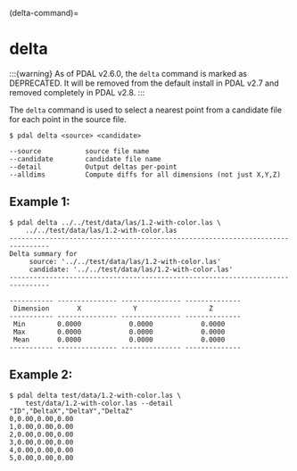 (delta-command)=

# delta

:::{warning}
As of PDAL v2.6.0, the `delta` command is marked as DEPRECATED. It will
be removed from the default install in PDAL v2.7 and removed completely in
PDAL v2.8.
:::

The `delta` command is used to select a nearest point from a candidate file
for each point in the source file.

```
$ pdal delta <source> <candidate>
```

```
--source           source file name
--candidate        candidate file name
--detail           Output deltas per-point
--alldims          Compute diffs for all dimensions (not just X,Y,Z)
```

## Example 1:

```
$ pdal delta ../../test/data/las/1.2-with-color.las \
    ../../test/data/las/1.2-with-color.las
--------------------------------------------------------------------------------
Delta summary for
     source: '../../test/data/las/1.2-with-color.las'
     candidate: '../../test/data/las/1.2-with-color.las'
--------------------------------------------------------------------------------

----------- --------------- --------------- --------------
 Dimension       X             Y                  Z
----------- --------------- --------------- --------------
 Min        0.0000            0.0000            0.0000
 Max        0.0000            0.0000            0.0000
 Mean       0.0000            0.0000            0.0000
----------- --------------- --------------- --------------
```

## Example 2:

```
$ pdal delta test/data/1.2-with-color.las \
    test/data/1.2-with-color.las --detail
"ID","DeltaX","DeltaY","DeltaZ"
0,0.00,0.00,0.00
1,0.00,0.00,0.00
2,0.00,0.00,0.00
3,0.00,0.00,0.00
4,0.00,0.00,0.00
5,0.00,0.00,0.00
```
